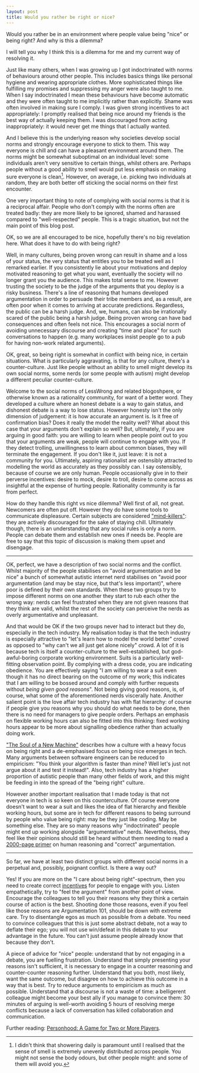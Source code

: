 ```yaml
---
layout: post
title: Would you rather be right or nice?
---
```


Would you rather be in an environment where people value being "nice" or being
right? And why is this a dilemma?

I will tell you why I think this is a dilemma for me and my current way of
resolving it.

Just like many others, when I was growing up I got indoctrinated with norms of
behaviours around other people. This includes basics things like personal
hygiene and wearing appropriate clothes. More sophisticated things like
fulfilling my promises and suppressing my anger were also taught to me. When I
say indoctrinated I mean these behaviours have become automatic and they were
often taught to me implicitly rather than explicitly. Shame was often involved
in making sure I comply. I was given strong incentives to act appropriately: I
promptly realised that being nice around my friends is the best way of actually
keeping them. I was discouraged from acting inappropriately: it would never get
me things that I actually wanted.

And I believe this is the underlying reason why societies develop social norms
and strongly encourage everyone to stick to them. This way everyone is chill
and can have a pleasant environment around them. The norms might be somewhat
suboptimal on an individual level: some individuals aren't very sensitive to
certain things, whilst others are. Perhaps people without a good ability to
smell would put less emphasis on making sure everyone is clean[^1].  However,
on average, i.e. picking two individuals at random, they are both better off
sticking the social norms on their first encounter.

One very important thing to note of complying with social norms is that it is a
reciprocal affair. People who don't comply with the norms often are treated
badly: they are more likely to be ignored, shamed and harassed compared to
"well-respected" people. This is a tragic situation, but not the main point of
this blog post.

OK, so we are all encouraged to be nice, hopefully there's no big revelation
here. What does it have to do with being right?

Well, in many cultures, being proven wrong can result in shame and a loss of
your status, the very status that entitles you to be treated well as I remarked
earlier. If you consistently lie about your motivations and deploy motivated
reasoning to get what you want, eventually the society will no longer grant you
the audience. This makes total sense to me. However trusting the society to be
the judge of the arguments that you deploy is a risky business. There's a line
of reasoning that humans developed argumentation in order to persuade their
tribe members and, as a result, are often poor when it comes to arriving at
accurate predictions. Regardless, the public can be a harsh judge.  And, we,
humans, can also be irrationally scared of the public being a harsh judge.
Being proven wrong can have bad consequences and often feels not nice. This
encourages a social norm of avoiding unnecessary discourse and creating "time
and place" for such conversations to happen (e.g. many workplaces insist people
go to a pub for having non-work related arguments).

OK, great, so being right is somewhat in conflict with being nice, in certain
situations. What is particularly aggravating, is that for any culture, there's
a counter-culture. Just like people without an ability to smell might develop
its own social norms, some nerds (or some people with autism) might develop a
different peculiar counter-culture.

Welcome to the social norms of LessWrong and related blogoshpere, or otherwise
known as a rationality community, for want of a better word. They developed a
culture where an honest debate is a way to gain status, and dishonest debate is
a way to lose status. However honesty isn't the only dimension of judgement: it
is how accurate an argument is. Is it free of confirmation bias? Does it really
the model the reality well? What about this case that your arguments don't
explain so well?  But, ultimately, if you are arguing in good faith: you are
willing to learn when people point out to you that your arguments are weak,
people will continue to engage with you. If they detect trolling, unwillingness
to learn about common biases, they will terminate the engagement. If you don't
like it, just leave: it is not a community for you. Ultimately, aspiring
rationalist are ostensibly attracted to modelling the world as accurately as
they possibly can. I say ostensibly, because of course we are only human.
People occasionally give in to their perverse incentives: desire to mock,
desire to troll, desire to come across as insightful at the expense of hurting
people. Rationality community is far from perfect.

How do they handle this right vs nice dilemma? Well first of all, not great.
Newcomers are often put off. However they do have some tools to communicate
displeasure. Certain subjects are considered ["mind-killers"][mind-killer]:
they are actively discouraged for the sake of staying chill.  Ultimately
though, there is an understanding that any social rules is only a norm. People
can debate them and establish new ones if needs be. People are free to say that
this topic of discussion is making them upset and disengage.

---------------------

OK, perfect, we have a description of two social norms and the conflict.
Whilst majority of the people stabilises on "avoid argumentation and be nice" a
bunch of somewhat autistic internet nerd stabilises on "avoid poor
argumentation (and may be stay nice, but that's less important)", where poor is
defined by their own standards. When these two groups try to impose different
norms on one another they start to rub each other the wrong way: nerds can feel
frustrated when they are not given reasons that they think are valid, whilst
the rest of the society can perceive the nerds as overly argumentative and
unpleasant.

And that would be OK if the two groups never had to interact but they do,
especially in the tech industry. My realisation today is that the tech industry
is especially attractive to "let's learn how to model the world better" crowd
as opposed to "why can't we all just get alone nicely" crowd. A lot of it is
because tech is itself a counter-culture to the well-established, but
god-awful-boring corporate working environment. Suits is a particularly
well-fitting observation point. By complying with a dress code, you are
indicating obedience. You are effectively saying "I am willing to wear a suit
even though it has no direct bearing on the outcome of my work; this
indicates that I am willing to be bossed around and comply with further
requests without _being given good reasons_". Not being giving good reasons, is,
of course, what some of the aforementioned nerds viscerally hate. Another
salient point is the love affair tech industry has with flat hierarchy: of
course if people give you reasons why you should do what needs to be done, then
there is no need for managers to give people orders. Perhaps an emphasis on
flexible working hours can also be fitted into this thinking: fixed working
hours appear to be more about signalling obedience rather than actually doing
work.

["The Soul of a New Machine"][book] describes how a culture with a heavy focus
on being right and a de-emphasised focus on being nice emerges in tech. Many
arguments between software engineers can be reduced to empiricism: "You think
your algorithm is faster than mine? Well let's just not argue about it and test
it instead!". Also, tech industry has a higher proportion of autistic people
than many other fields of work, and this might be feeding in into the spread of
the "being right" culture.

However another important realisation that I made today is that not everyone in
tech is so keen on this counterculture. Of course everyone doesn't want to wear
a suit and likes the idea of flat hierarchy and flexible working hours, but
some are in tech for different reasons to being surround by people who value
being right: may be they just like coding. May be something else.  They are so
many reasons why "indoctrinated" people might end up working alongside
"argumentative" nerds. Nevertheless, they feel like their opinions should still
be heard without them needing to read a [2000-page primer][ai] on human
reasoning and "correct" argumentation.

---------------------

So far, we have at least two distinct groups with different social norms in a
perpetual and, possibly, poignant conflict. Is there a way out?

Yes! If you are more on the "I care about being right"-spectrum, then you need
to create correct [incentives][incentives] for people to engage with you.
Listen empathetically, try to "feel the argument" from another point of view.
Encourage the colleagues to tell you their reasons why they think a certain
course of action is the best. Shooting done those reasons, even if you feel
like those reasons are Argumentation 101, should be down with extreme care. Try
to disentangle egos as much as possible from a debate. You need to convince
colleagues that this is just some abstract debate, not a way to deflate their
ego; you will not use win/defeat in this debate to your advantage in the
future. You can't just assume people already know that because they don't.

A piece of advice for "nice" people: understand that by not engaging in a
debate, you are fuelling frustration. Understand that simply presenting your
reasons isn't sufficient, it is necessary to engage in a counter reasoning and
counter-counter reasoning further. Understand that you both, most likely, want
the same outcome, but disagree on how to achieve this outcome in a way that is
best.  Try to reduce arguments to empiricism as much as possible.
Understand that a discourse is not a waste of time: a belligerent colleague
might become your best ally if you manage to convince them: 30 minutes of
arguing is well-worth avoiding 5 hours of resolving merge conflicts because a
lack of conversation has killed collaboration and communication.

Further reading: [Personhood: A Game for Two or More Players][personhood].

[^1]: I didn't think that showering daily is paramount until I realised that
      the sense of smell is extremely unevenly distributed across people. You might
      not sense the body odours, but other people might: and some of them will avoid you.

[mind-killer]: http://lesswrong.com/lw/gw/politics_is_the_mindkiller/
[book]: https://en.wikipedia.org/wiki/The_Soul_of_a_New_Machine
[ai]: https://intelligence.org/rationality-ai-zombies/
[incentives]: http://lesswrong.com/lw/cu2/the_power_of_reinforcement/
[personhood]: http://www.meltingasphalt.com/personhood-a-game-for-two-or-more-players/
